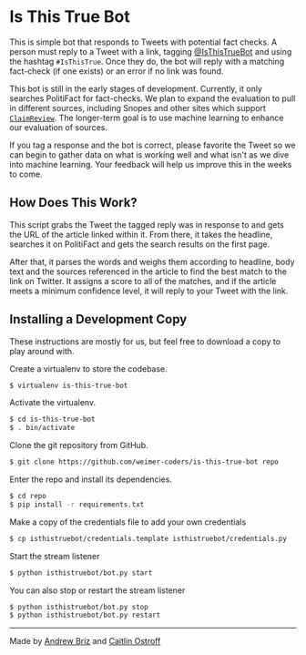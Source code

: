 # Is This True Bot
This is simple bot that responds to Tweets with potential fact checks. A person must reply to a Tweet with a link, tagging [@IsThisTrueBot](www.twitter.com/IsThisTrueBot) and using the hashtag `#IsThisTrue`. Once they do, the bot will reply with a matching fact-check (if one exists) or an error if no link was found.

This bot is still in the early stages of development. Currently, it only searches PolitiFact for fact-checks. We plan to expand the evaluation to pull in different sources, including Snopes and other sites which support [`ClaimReview`](http://pending.webschemas.org/ClaimReview). The longer-term goal is to use machine learning to enhance our evaluation of sources.

If you tag a response and the bot is correct, please favorite the Tweet so we can begin to gather data on what is working well and what isn't as we dive into machine learning. Your feedback will help us improve this in the weeks to come.

## How Does This Work?

This script grabs the Tweet the tagged reply was in response to and gets the URL of the article linked within it. From there, it takes the headline, searches it on PolitiFact and gets the search results on the first page.

After that, it parses the words and weighs them according to headline, body text and the sources referenced in the article to find the best match to the link on Twitter. It assigns a score to all of the matches, and if the article meets a minimum confidence level, it will reply to your Tweet with the link.

## Installing a Development Copy
These instructions are mostly for us, but feel free to download a copy to play around with.

Create a virtualenv to store the codebase.
```bash
$ virtualenv is-this-true-bot
```

Activate the virtualenv.
```bash
$ cd is-this-true-bot
$ . bin/activate
```

Clone the git repository from GitHub.
```bash
$ git clone https://github.com/weimer-coders/is-this-true-bot repo
```

Enter the repo and install its dependencies.
```bash
$ cd repo
$ pip install -r requirements.txt
```

Make a copy of the credentials file to add your own credentials
```bash
$ cp isthistruebot/credentials.template isthistruebot/credentials.py
```

Start the stream listener
```bash
$ python isthistruebot/bot.py start
```

You can also stop or restart the stream listener
```bash
$ python isthistruebot/bot.py stop
$ python isthistruebot/bot.py restart
```

---
Made by [Andrew Briz](https://github.com/brizandrew) and [Caitlin Ostroff](https://github.com/ceostroff)
